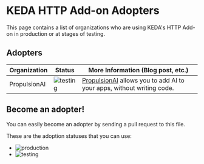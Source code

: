 # KEDA HTTP Add-on Adopters

This page contains a list of organizations who are using KEDA's HTTP Add-on in production or at stages of testing.

## Adopters

| Organization | Status | More Information (Blog post, etc.) |
| ------------ | ---------| ---------------|
| PropulsionAI |![testing](https://img.shields.io/badge/-development%20&%20testing-green?style=flat)|[PropulsionAI](https://propulsionhq.com) allows you to add AI to your apps, without writing code.|

## Become an adopter!

You can easily become an adopter by sending a pull request to this file.

These are the adoption statuses that you can use:

- ![production](https://img.shields.io/badge/-production-blue?style=flat)
- ![testing](https://img.shields.io/badge/-development%20&%20testing-green?style=flat)
